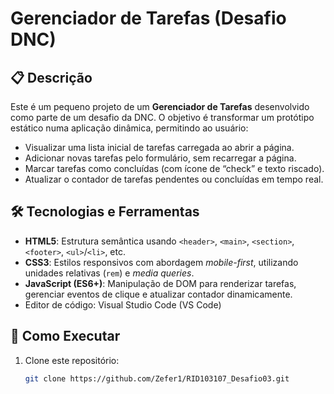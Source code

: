 # Gerenciador de Tarefas (Desafio DNC)

## 📋 Descrição
Este é um pequeno projeto de um **Gerenciador de Tarefas** desenvolvido como parte de um desafio da DNC. 
O objetivo é transformar um protótipo estático numa aplicação dinâmica, permitindo ao usuário:
- Visualizar uma lista inicial de tarefas carregada ao abrir a página.
- Adicionar novas tarefas pelo formulário, sem recarregar a página.
- Marcar tarefas como concluídas (com ícone de “check” e texto riscado).
- Atualizar o contador de tarefas pendentes ou concluídas em tempo real.

## 🛠 Tecnologias e Ferramentas
- **HTML5**: Estrutura semântica usando `<header>`, `<main>`, `<section>`, `<footer>`, `<ul>`/`<li>`, etc.
- **CSS3**: Estilos responsivos com abordagem *mobile-first*, utilizando unidades relativas (`rem`) e *media queries*.
- **JavaScript (ES6+)**: Manipulação de DOM para renderizar tarefas, gerenciar eventos de clique e atualizar contador dinamicamente.
- Editor de código: Visual Studio Code (VS Code)

## 🚀 Como Executar
1. Clone este repositório:
   ```bash
   git clone https://github.com/Zefer1/RID103107_Desafio03.git
